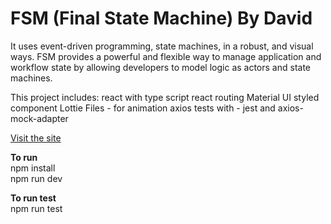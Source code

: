 # FSM (Final State Machine) By David

It uses event-driven programming, state machines, in a robust, and visual ways. FSM provides a powerful and flexible way to manage application and workflow state by allowing developers to model logic as actors and state machines.

This project includes:
react with type script
react routing
Material UI
styled component
Lottie Files - for animation
axios
tests with - jest and axios-mock-adapter

[Visit the site](https://intuit-three.vercel.app/)

**To run**  
npm install  
npm run dev

**To run test**  
npm run test
